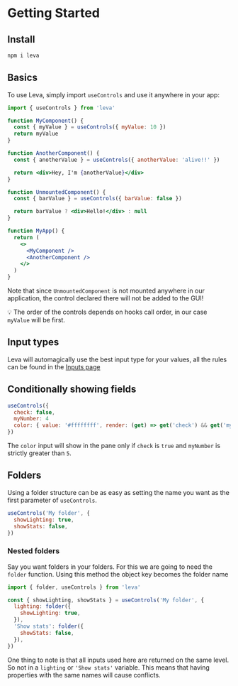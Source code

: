 # Getting Started

## Install

```bash
npm i leva
```

## Basics

To use Leva, simply import `useControls` and use it anywhere in your app:

```jsx
import { useControls } from 'leva'

function MyComponent() {
  const { myValue } = useControls({ myValue: 10 })
  return myValue
}

function AnotherComponent() {
  const { anotherValue } = useControls({ anotherValue: 'alive!!' })

  return <div>Hey, I'm {anotherValue}</div>
}

function UnmountedComponent() {
  const { barValue } = useControls({ barValue: false })

  return barValue ? <div>Hello!</div> : null
}

function MyApp() {
  return (
    <>
      <MyComponent />
      <AnotherComponent />
    </>
  )
}
```

Note that since `UnmountedComponent` is not mounted anywhere in our application, the control declared there will not be added to the GUI!

💡 The order of the controls depends on hooks call order, in our case `myValue` will be first.

## Input types

Leva will automagically use the best input type for your values, all the rules can be found in the [Inputs page](inputs.md)

## Conditionally showing fields

```jsx
useControls({
  check: false,
  myNumber: 4
  color: { value: '#ffffffff', render: (get) => get('check') && get('myNumber') > 5 },
})
```

The `color` input will show in the pane only if `check` is `true` and `myNumber` is strictly greater than `5`.

## Folders

Using a folder structure can be as easy as setting the name you want as the first parameter of `useControls`.

```jsx
useControls('My folder', {
  showLighting: true,
  showStats: false,
})
```

### Nested folders

Say you want folders in your folders. For this we are going to need the `folder` function. Using this method the object key becomes the folder name

```jsx
import { folder, useControls } from 'leva'

const { showLighting, showStats } = useControls('My folder', {
  lighting: folder({
    showLighting: true,
  }),
  'Show stats': folder({
    showStats: false,
  }),
})
```

One thing to note is that all inputs used here are returned on the same level. So not in a `lighting` or `'Show stats'` variable. This means that having properties with the same names will cause conflicts.
